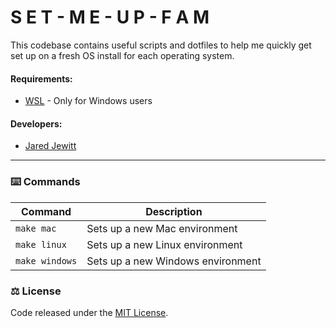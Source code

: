 # S E T - M E - U P - F A M

This codebase contains useful scripts and dotfiles to help me quickly get set up on a fresh OS install for each
operating system.

#### Requirements:

- [WSL](https://docs.microsoft.com/en-us/windows/wsl/install-win10) - Only for Windows users

#### Developers:

- [Jared Jewitt](https://jared-jewitt.github.io/)

---

### ⌨️ Commands

| Command        | Description                        |
| -------------- | ---------------------------------- |
| `make mac`     | Sets up a new Mac environment      |
| `make linux`   | Sets up a new Linux environment    |
| `make windows` | Sets up a new Windows environment  |


### ⚖️ License

Code released under the [MIT License](LICENSE).
